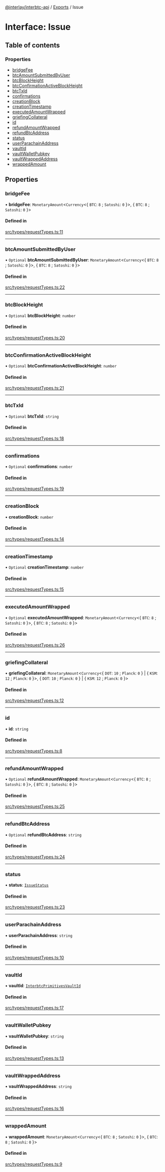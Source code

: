[@interlay/interbtc-api](/README.md) / [Exports](/modules.md) / Issue

# Interface: Issue

## Table of contents

### Properties

- [bridgeFee](/interfaces/Issue.md#bridgefee)
- [btcAmountSubmittedByUser](/interfaces/Issue.md#btcamountsubmittedbyuser)
- [btcBlockHeight](/interfaces/Issue.md#btcblockheight)
- [btcConfirmationActiveBlockHeight](/interfaces/Issue.md#btcconfirmationactiveblockheight)
- [btcTxId](/interfaces/Issue.md#btctxid)
- [confirmations](/interfaces/Issue.md#confirmations)
- [creationBlock](/interfaces/Issue.md#creationblock)
- [creationTimestamp](/interfaces/Issue.md#creationtimestamp)
- [executedAmountWrapped](/interfaces/Issue.md#executedamountwrapped)
- [griefingCollateral](/interfaces/Issue.md#griefingcollateral)
- [id](/interfaces/Issue.md#id)
- [refundAmountWrapped](/interfaces/Issue.md#refundamountwrapped)
- [refundBtcAddress](/interfaces/Issue.md#refundbtcaddress)
- [status](/interfaces/Issue.md#status)
- [userParachainAddress](/interfaces/Issue.md#userparachainaddress)
- [vaultId](/interfaces/Issue.md#vaultid)
- [vaultWalletPubkey](/interfaces/Issue.md#vaultwalletpubkey)
- [vaultWrappedAddress](/interfaces/Issue.md#vaultwrappedaddress)
- [wrappedAmount](/interfaces/Issue.md#wrappedamount)

## Properties

### <a id="bridgefee" name="bridgefee"></a> bridgeFee

• **bridgeFee**: `MonetaryAmount`<`Currency`<{ `BTC`: ``8`` ; `Satoshi`: ``0``  }\>, { `BTC`: ``8`` ; `Satoshi`: ``0``  }\>

#### Defined in

[src/types/requestTypes.ts:11](https://github.com/interlay/interbtc-api/blob/b81f698/src/types/requestTypes.ts#L11)

___

### <a id="btcamountsubmittedbyuser" name="btcamountsubmittedbyuser"></a> btcAmountSubmittedByUser

• `Optional` **btcAmountSubmittedByUser**: `MonetaryAmount`<`Currency`<{ `BTC`: ``8`` ; `Satoshi`: ``0``  }\>, { `BTC`: ``8`` ; `Satoshi`: ``0``  }\>

#### Defined in

[src/types/requestTypes.ts:22](https://github.com/interlay/interbtc-api/blob/b81f698/src/types/requestTypes.ts#L22)

___

### <a id="btcblockheight" name="btcblockheight"></a> btcBlockHeight

• `Optional` **btcBlockHeight**: `number`

#### Defined in

[src/types/requestTypes.ts:20](https://github.com/interlay/interbtc-api/blob/b81f698/src/types/requestTypes.ts#L20)

___

### <a id="btcconfirmationactiveblockheight" name="btcconfirmationactiveblockheight"></a> btcConfirmationActiveBlockHeight

• `Optional` **btcConfirmationActiveBlockHeight**: `number`

#### Defined in

[src/types/requestTypes.ts:21](https://github.com/interlay/interbtc-api/blob/b81f698/src/types/requestTypes.ts#L21)

___

### <a id="btctxid" name="btctxid"></a> btcTxId

• `Optional` **btcTxId**: `string`

#### Defined in

[src/types/requestTypes.ts:18](https://github.com/interlay/interbtc-api/blob/b81f698/src/types/requestTypes.ts#L18)

___

### <a id="confirmations" name="confirmations"></a> confirmations

• `Optional` **confirmations**: `number`

#### Defined in

[src/types/requestTypes.ts:19](https://github.com/interlay/interbtc-api/blob/b81f698/src/types/requestTypes.ts#L19)

___

### <a id="creationblock" name="creationblock"></a> creationBlock

• **creationBlock**: `number`

#### Defined in

[src/types/requestTypes.ts:14](https://github.com/interlay/interbtc-api/blob/b81f698/src/types/requestTypes.ts#L14)

___

### <a id="creationtimestamp" name="creationtimestamp"></a> creationTimestamp

• `Optional` **creationTimestamp**: `number`

#### Defined in

[src/types/requestTypes.ts:15](https://github.com/interlay/interbtc-api/blob/b81f698/src/types/requestTypes.ts#L15)

___

### <a id="executedamountwrapped" name="executedamountwrapped"></a> executedAmountWrapped

• `Optional` **executedAmountWrapped**: `MonetaryAmount`<`Currency`<{ `BTC`: ``8`` ; `Satoshi`: ``0``  }\>, { `BTC`: ``8`` ; `Satoshi`: ``0``  }\>

#### Defined in

[src/types/requestTypes.ts:26](https://github.com/interlay/interbtc-api/blob/b81f698/src/types/requestTypes.ts#L26)

___

### <a id="griefingcollateral" name="griefingcollateral"></a> griefingCollateral

• **griefingCollateral**: `MonetaryAmount`<`Currency`<{ `DOT`: ``10`` ; `Planck`: ``0``  } \| { `KSM`: ``12`` ; `Planck`: ``0``  }\>, { `DOT`: ``10`` ; `Planck`: ``0``  } \| { `KSM`: ``12`` ; `Planck`: ``0``  }\>

#### Defined in

[src/types/requestTypes.ts:12](https://github.com/interlay/interbtc-api/blob/b81f698/src/types/requestTypes.ts#L12)

___

### <a id="id" name="id"></a> id

• **id**: `string`

#### Defined in

[src/types/requestTypes.ts:8](https://github.com/interlay/interbtc-api/blob/b81f698/src/types/requestTypes.ts#L8)

___

### <a id="refundamountwrapped" name="refundamountwrapped"></a> refundAmountWrapped

• `Optional` **refundAmountWrapped**: `MonetaryAmount`<`Currency`<{ `BTC`: ``8`` ; `Satoshi`: ``0``  }\>, { `BTC`: ``8`` ; `Satoshi`: ``0``  }\>

#### Defined in

[src/types/requestTypes.ts:25](https://github.com/interlay/interbtc-api/blob/b81f698/src/types/requestTypes.ts#L25)

___

### <a id="refundbtcaddress" name="refundbtcaddress"></a> refundBtcAddress

• `Optional` **refundBtcAddress**: `string`

#### Defined in

[src/types/requestTypes.ts:24](https://github.com/interlay/interbtc-api/blob/b81f698/src/types/requestTypes.ts#L24)

___

### <a id="status" name="status"></a> status

• **status**: [`IssueStatus`](/enums/IssueStatus.md)

#### Defined in

[src/types/requestTypes.ts:23](https://github.com/interlay/interbtc-api/blob/b81f698/src/types/requestTypes.ts#L23)

___

### <a id="userparachainaddress" name="userparachainaddress"></a> userParachainAddress

• **userParachainAddress**: `string`

#### Defined in

[src/types/requestTypes.ts:10](https://github.com/interlay/interbtc-api/blob/b81f698/src/types/requestTypes.ts#L10)

___

### <a id="vaultid" name="vaultid"></a> vaultId

• **vaultId**: [`InterbtcPrimitivesVaultId`](/interfaces/InterbtcPrimitivesVaultId.md)

#### Defined in

[src/types/requestTypes.ts:17](https://github.com/interlay/interbtc-api/blob/b81f698/src/types/requestTypes.ts#L17)

___

### <a id="vaultwalletpubkey" name="vaultwalletpubkey"></a> vaultWalletPubkey

• **vaultWalletPubkey**: `string`

#### Defined in

[src/types/requestTypes.ts:13](https://github.com/interlay/interbtc-api/blob/b81f698/src/types/requestTypes.ts#L13)

___

### <a id="vaultwrappedaddress" name="vaultwrappedaddress"></a> vaultWrappedAddress

• **vaultWrappedAddress**: `string`

#### Defined in

[src/types/requestTypes.ts:16](https://github.com/interlay/interbtc-api/blob/b81f698/src/types/requestTypes.ts#L16)

___

### <a id="wrappedamount" name="wrappedamount"></a> wrappedAmount

• **wrappedAmount**: `MonetaryAmount`<`Currency`<{ `BTC`: ``8`` ; `Satoshi`: ``0``  }\>, { `BTC`: ``8`` ; `Satoshi`: ``0``  }\>

#### Defined in

[src/types/requestTypes.ts:9](https://github.com/interlay/interbtc-api/blob/b81f698/src/types/requestTypes.ts#L9)
